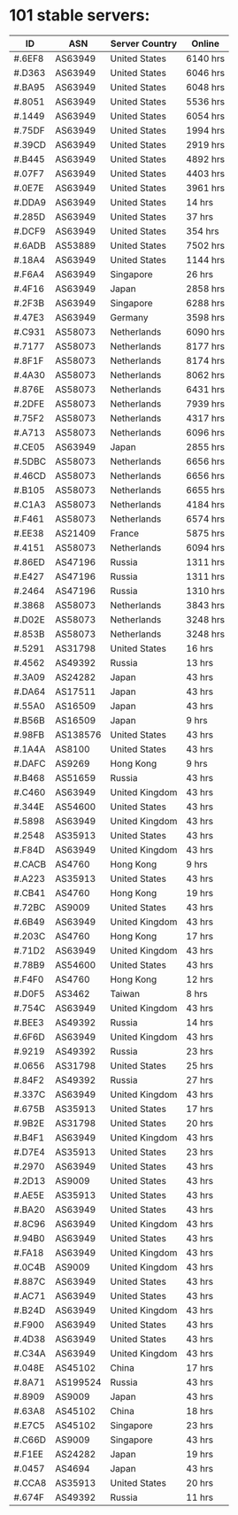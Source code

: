 # 101 stable servers:

| ID | ASN | Server Country | Online |
| ------ | ------ | ------ | ------ |
| #.6EF8 | AS63949 | United States | 6140 hrs |
| #.D363 | AS63949 | United States | 6046 hrs |
| #.BA95 | AS63949 | United States | 6048 hrs |
| #.8051 | AS63949 | United States | 5536 hrs |
| #.1449 | AS63949 | United States | 6054 hrs |
| #.75DF | AS63949 | United States | 1994 hrs |
| #.39CD | AS63949 | United States | 2919 hrs |
| #.B445 | AS63949 | United States | 4892 hrs |
| #.07F7 | AS63949 | United States | 4403 hrs |
| #.0E7E | AS63949 | United States | 3961 hrs |
| #.DDA9 | AS63949 | United States | 14 hrs |
| #.285D | AS63949 | United States | 37 hrs |
| #.DCF9 | AS63949 | United States | 354 hrs |
| #.6ADB | AS53889 | United States | 7502 hrs |
| #.18A4 | AS63949 | United States | 1144 hrs |
| #.F6A4 | AS63949 | Singapore | 26 hrs |
| #.4F16 | AS63949 | Japan | 2858 hrs |
| #.2F3B | AS63949 | Singapore | 6288 hrs |
| #.47E3 | AS63949 | Germany | 3598 hrs |
| #.C931 | AS58073 | Netherlands | 6090 hrs |
| #.7177 | AS58073 | Netherlands | 8177 hrs |
| #.8F1F | AS58073 | Netherlands | 8174 hrs |
| #.4A30 | AS58073 | Netherlands | 8062 hrs |
| #.876E | AS58073 | Netherlands | 6431 hrs |
| #.2DFE | AS58073 | Netherlands | 7939 hrs |
| #.75F2 | AS58073 | Netherlands | 4317 hrs |
| #.A713 | AS58073 | Netherlands | 6096 hrs |
| #.CE05 | AS63949 | Japan | 2855 hrs |
| #.5DBC | AS58073 | Netherlands | 6656 hrs |
| #.46CD | AS58073 | Netherlands | 6656 hrs |
| #.B105 | AS58073 | Netherlands | 6655 hrs |
| #.C1A3 | AS58073 | Netherlands | 4184 hrs |
| #.F461 | AS58073 | Netherlands | 6574 hrs |
| #.EE38 | AS21409 | France | 5875 hrs |
| #.4151 | AS58073 | Netherlands | 6094 hrs |
| #.86ED | AS47196 | Russia | 1311 hrs |
| #.E427 | AS47196 | Russia | 1311 hrs |
| #.2464 | AS47196 | Russia | 1310 hrs |
| #.3868 | AS58073 | Netherlands | 3843 hrs |
| #.D02E | AS58073 | Netherlands | 3248 hrs |
| #.853B | AS58073 | Netherlands | 3248 hrs |
| #.5291 | AS31798 | United States | 16 hrs |
| #.4562 | AS49392 | Russia | 13 hrs |
| #.3A09 | AS24282 | Japan | 43 hrs |
| #.DA64 | AS17511 | Japan | 43 hrs |
| #.55A0 | AS16509 | Japan | 43 hrs |
| #.B56B | AS16509 | Japan | 9 hrs |
| #.98FB | AS138576 | United States | 43 hrs |
| #.1A4A | AS8100 | United States | 43 hrs |
| #.DAFC | AS9269 | Hong Kong | 9 hrs |
| #.B468 | AS51659 | Russia | 43 hrs |
| #.C460 | AS63949 | United Kingdom | 43 hrs |
| #.344E | AS54600 | United States | 43 hrs |
| #.5898 | AS63949 | United Kingdom | 43 hrs |
| #.2548 | AS35913 | United States | 43 hrs |
| #.F84D | AS63949 | United Kingdom | 43 hrs |
| #.CACB | AS4760 | Hong Kong | 9 hrs |
| #.A223 | AS35913 | United States | 43 hrs |
| #.CB41 | AS4760 | Hong Kong | 19 hrs |
| #.72BC | AS9009 | United States | 43 hrs |
| #.6B49 | AS63949 | United Kingdom | 43 hrs |
| #.203C | AS4760 | Hong Kong | 17 hrs |
| #.71D2 | AS63949 | United Kingdom | 43 hrs |
| #.78B9 | AS54600 | United States | 43 hrs |
| #.F4F0 | AS4760 | Hong Kong | 12 hrs |
| #.D0F5 | AS3462 | Taiwan | 8 hrs |
| #.754C | AS63949 | United Kingdom | 43 hrs |
| #.BEE3 | AS49392 | Russia | 14 hrs |
| #.6F6D | AS63949 | United Kingdom | 43 hrs |
| #.9219 | AS49392 | Russia | 23 hrs |
| #.0656 | AS31798 | United States | 25 hrs |
| #.84F2 | AS49392 | Russia | 27 hrs |
| #.337C | AS63949 | United Kingdom | 43 hrs |
| #.675B | AS35913 | United States | 17 hrs |
| #.9B2E | AS31798 | United States | 20 hrs |
| #.B4F1 | AS63949 | United Kingdom | 43 hrs |
| #.D7E4 | AS35913 | United States | 23 hrs |
| #.2970 | AS63949 | United States | 43 hrs |
| #.2D13 | AS9009 | United States | 43 hrs |
| #.AE5E | AS35913 | United States | 43 hrs |
| #.BA20 | AS63949 | United States | 43 hrs |
| #.8C96 | AS63949 | United Kingdom | 43 hrs |
| #.94B0 | AS63949 | United States | 43 hrs |
| #.FA18 | AS63949 | United Kingdom | 43 hrs |
| #.0C4B | AS9009 | United Kingdom | 43 hrs |
| #.887C | AS63949 | United States | 43 hrs |
| #.AC71 | AS63949 | United States | 43 hrs |
| #.B24D | AS63949 | United Kingdom | 43 hrs |
| #.F900 | AS63949 | United States | 43 hrs |
| #.4D38 | AS63949 | United States | 43 hrs |
| #.C34A | AS63949 | United Kingdom | 43 hrs |
| #.048E | AS45102 | China | 17 hrs |
| #.8A71 | AS199524 | Russia | 43 hrs |
| #.8909 | AS9009 | Japan | 43 hrs |
| #.63A8 | AS45102 | China | 18 hrs |
| #.E7C5 | AS45102 | Singapore | 23 hrs |
| #.C66D | AS9009 | Singapore | 43 hrs |
| #.F1EE | AS24282 | Japan | 19 hrs |
| #.0457 | AS4694 | Japan | 43 hrs |
| #.CCA8 | AS35913 | United States | 20 hrs |
| #.674F | AS49392 | Russia | 11 hrs |

